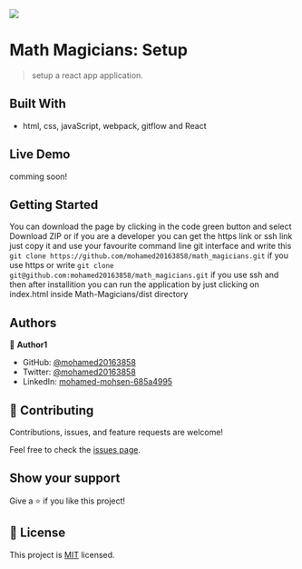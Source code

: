 ![](https://img.shields.io/badge/Microverse-blueviolet)

# Math Magicians: Setup
> setup a react app application.

## Built With

- html, css, javaScript, webpack, gitflow and React

## Live Demo 

comming soon!

## Getting Started
You can download the page by clicking in the code green button and select Download ZIP or if you are a developer 
you can get the https link or ssh link just copy it and use your favourite command line git interface and write this `git clone https://github.com/mohamed20163858/math_magicians.git` if you use https or write 
`git clone git@github.com:mohamed20163858/math_magicians.git` if you use ssh and then after installition you can run the application by just clicking on index.html inside Math-Magicians/dist directory 


## Authors

👤 **Author1**

- GitHub: [@mohamed20163858](https://github.com/mohamed20163858)
- Twitter: [@mohamed20163858](https://twitter.com/mohamed20163858)
- LinkedIn: [mohamed-mohsen-685a4995](https://www.linkedin.com/in/mohamed-mohsen-685a4995/)


## 🤝 Contributing

Contributions, issues, and feature requests are welcome!

Feel free to check the [issues page](../../issues/).

## Show your support

Give a ⭐️ if you like this project!

## 📝 License

This project is [MIT](./MIT.md) licensed.
